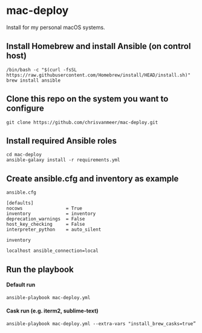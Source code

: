 # mac-deploy

Install for my personal macOS systems.

## Install Homebrew and install Ansible (on control host)

```
/bin/bash -c "$(curl -fsSL https://raw.githubusercontent.com/Homebrew/install/HEAD/install.sh)"
brew install ansible
```

## Clone this repo on the system you want to configure

```
git clone https://github.com/chrisvanmeer/mac-deploy.git
```

## Install required Ansible roles

```
cd mac-deploy
ansible-galaxy install -r requirements.yml
```

## Create ansible.cfg and inventory as example

`ansible.cfg`

```
[defaults]
nocows                = True
inventory             = inventory
deprecation_warnings  = False
host_key_checking     = False
interpreter_python    = auto_silent
```

`inventory`

```
localhost ansible_connection=local
```

## Run the playbook

#### Default run

```
ansible-playbook mac-deploy.yml
```

#### Cask run (e.g. iterm2, sublime-text)

```
ansible-playbook mac-deploy.yml --extra-vars "install_brew_casks=true”
```
